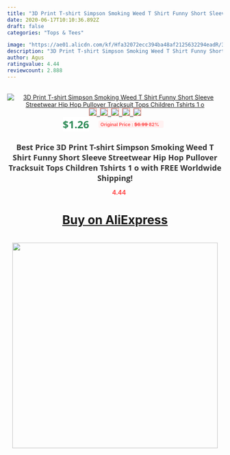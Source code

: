 ```yaml
---
title: "3D Print T-shirt Simpson Smoking Weed T Shirt Funny Short Sleeve Streetwear Hip Hop Pullover Tracksuit Tops Children Tshirts 1 o"
date: 2020-06-17T10:10:36.892Z
draft: false
categories: "Tops & Tees"

image: "https://ae01.alicdn.com/kf/Hfa32072ecc394ba48af2125632294eadR/3D-Print-T-shirt-Simpson-Smoking-Weed-T-Shirt-Funny-Short-Sleeve-Streetwear-Hip-Hop-Pullover.jpg"
description: "3D Print T-shirt Simpson Smoking Weed T Shirt Funny Short Sleeve Streetwear Hip Hop Pullover Tracksuit Tops Children Tshirts 1 o"
author: Agus
ratingvalue: 4.44
reviewcount: 2.888
---
```

<br>
<div style="text-align: center;">
<a href="https://s.click.aliexpress.com/e/_AXRGBL" target="_blank" rel="nofollow noopener noreferrer"><img alt="3D Print T-shirt Simpson Smoking Weed T Shirt Funny Short Sleeve Streetwear Hip Hop Pullover Tracksuit Tops Children Tshirts 1 o" class="magnifier-image" src="https://ae01.alicdn.com/kf/Hfa32072ecc394ba48af2125632294eadR/3D-Print-T-shirt-Simpson-Smoking-Weed-T-Shirt-Funny-Short-Sleeve-Streetwear-Hip-Hop-Pullover.jpg_640x640.jpg">
<br>
<img style="border:1px solid salmon" src="https://ae01.alicdn.com/kf/Hfa32072ecc394ba48af2125632294eadR/3D-Print-T-shirt-Simpson-Smoking-Weed-T-Shirt-Funny-Short-Sleeve-Streetwear-Hip-Hop-Pullover.jpg_120x120.jpg">&nbsp;&nbsp;<img style="border:1px solid salmon" src="https://ae01.alicdn.com/kf/H6788c7fbb0c44b599e2909a623ddf8fdl/3D-Print-T-shirt-Simpson-Smoking-Weed-T-Shirt-Funny-Short-Sleeve-Streetwear-Hip-Hop-Pullover.jpg_120x120.jpg">&nbsp;&nbsp;<img style="border:1px solid salmon" src="https://ae01.alicdn.com/kf/Hf1bb0461d374429db12f4bd3b6be73110/3D-Print-T-shirt-Simpson-Smoking-Weed-T-Shirt-Funny-Short-Sleeve-Streetwear-Hip-Hop-Pullover.jpg_120x120.jpg">&nbsp;&nbsp;<img style="border:1px solid salmon" src="https://ae01.alicdn.com/kf/H6db6ce7f21914ce98e5bcfd8b22a916bB/3D-Print-T-shirt-Simpson-Smoking-Weed-T-Shirt-Funny-Short-Sleeve-Streetwear-Hip-Hop-Pullover.jpg_120x120.jpg">&nbsp;&nbsp;<img style="border:1px solid salmon" src="https://ae01.alicdn.com/kf/Hcfc8171e4ae346e79e42bbd9a029022fP/3D-Print-T-shirt-Simpson-Smoking-Weed-T-Shirt-Funny-Short-Sleeve-Streetwear-Hip-Hop-Pullover.jpg_120x120.jpg"></a></div><br0>
<div style="text-align: center;"><span style="background-color: white; border: 0px; box-sizing: border-box; color: seagreen; display: inline-block; font-family: &quot;open sans&quot; , &quot;arial&quot; , &quot;helvetica&quot; , sans-serif , &quot;heiti&quot;; font-size: 24px; font-stretch: inherit; font-weight: 700; line-height: inherit; margin: 0px 10px 0px 0px; padding: 0px; vertical-align: middle;">$1.26 </span>
<span style="background: rgb(255 , 241 , 241); border-radius: 3px; border: 0px; box-sizing: border-box; color: #ff4747; display: inline-block; font-family: inherit; font-size: 12px; font-stretch: inherit; font-style: inherit; font-variant: inherit; font-weight: 600; line-height: inherit; margin: 0px; padding: 2px 5px; transform: scale(0.9); vertical-align: middle;">Original Price : <b style="text-decoration: line-through;">$6.99 </b> 82%&nbsp;&nbsp;</span></div>
<h1 style="color: #333333; display: inline-block; font-family: &quot;open sans&quot; , &quot;arial&quot; , &quot;helvetica&quot; , sans-serif , &quot;heiti&quot;; font-size: 18px; font-stretch: inherit; font-weight: 700; text-align: center;">Best Price 3D Print T-shirt Simpson Smoking Weed T Shirt Funny Short Sleeve Streetwear Hip Hop Pullover Tracksuit Tops Children Tshirts 1 o with FREE Worldwide Shipping!</h1>
<div style="color: #ff4747; text-align: center;">
<img src="https://4.bp.blogspot.com/-M0ZcTcb-5uY/XleCXlxnR4I/AAAAAAAAAEc/OrjgMkXV1oMQFaCRZj5HQwOCBcu3w1FegCPcBGAYYCw/s1600/star.png" style="height: 15px;">&nbsp;<b>4.44</b></div>
<div class="button_cont" align="center"><a class="buynow_a" href="https://s.click.aliexpress.com/e/_AXRGBL" target="_blank" rel="nofollow noopener noreferrer"><H1>Buy on AliExpress</H1></a></div><br>
<div class="separator" style="clear: both; text-align: center;">
<img src="https://lh3.googleusercontent.com/-pTy5HemUv9M/XlePHvY0dAI/AAAAAAAAAE4/0nX5iRUoIWY8eMW9Dpxeirr157OZliDIgCLcBGAsYHQ/s1600/badge.gif" width="480">
</div>
